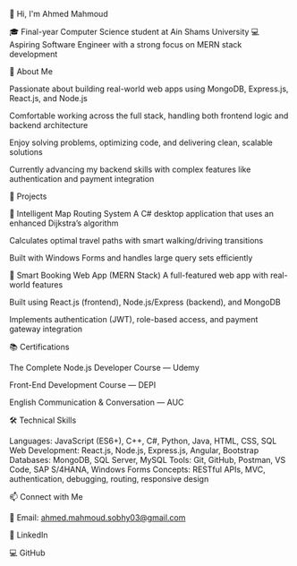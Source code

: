 👋 Hi, I'm Ahmed Mahmoud

🎓 Final-year Computer Science student at Ain Shams University
💻 Aspiring Software Engineer with a strong focus on MERN stack development

💼 About Me

Passionate about building real-world web apps using MongoDB, Express.js, React.js, and Node.js

Comfortable working across the full stack, handling both frontend logic and backend architecture

Enjoy solving problems, optimizing code, and delivering clean, scalable solutions

Currently advancing my backend skills with complex features like authentication and payment integration

🚀 Projects

🧭 Intelligent Map Routing System
A C# desktop application that uses an enhanced Dijkstra’s algorithm

Calculates optimal travel paths with smart walking/driving transitions

Built with Windows Forms and handles large query sets efficiently

🧾 Smart Booking Web App (MERN Stack)
A full-featured web app with real-world features

Built using React.js (frontend), Node.js/Express (backend), and MongoDB

Implements authentication (JWT), role-based access, and payment gateway integration

📚 Certifications

The Complete Node.js Developer Course — Udemy

Front-End Development Course — DEPI

English Communication & Conversation — AUC

🛠️ Technical Skills

Languages: JavaScript (ES6+), C++, C#, Python, Java, HTML, CSS, SQL
Web Development: React.js, Node.js, Express.js, Angular, Bootstrap
Databases: MongoDB, SQL Server, MySQL
Tools: Git, GitHub, Postman, VS Code, SAP S/4HANA, Windows Forms
Concepts: RESTful APIs, MVC, authentication, debugging, routing, responsive design

📫 Connect with Me

📧 Email: ahmed.mahmoud.sobhy03@gmail.com

💼 LinkedIn

💻 GitHub
